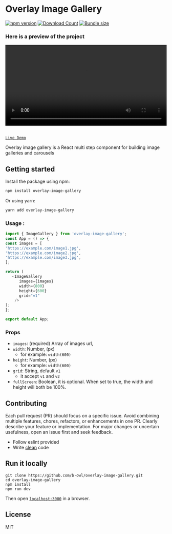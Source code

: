 # Overlay Image Gallery

[![npm version](https://badge.fury.io/js/overlay-image-gallery.svg)](https://badge.fury.io/js/overlay-image-gallery)
[![Download Count](http://img.shields.io/npm/dm/overlay-image-gallery.svg?style=flat)](https://www.npmjs.com/package/overlay-image-gallery)
[![Bundle size](https://badgen.net/bundlephobia/minzip/overlay-image-gallery)](https://bundlephobia.com/package/overlay-image-gallery)



### Here is a preview of the project

<div style="display: flex; justify-content: center; align-items: center; height: auto;">
<video width="600" autoplay loop>
  <source src="https://raw.githubusercontent.com/b-owl/overlay-image-gallery/main/public/preview.mp4" type="video/mp4">
  Your browser does not support the video tag.
</video>
</div>

<br/>

[`Live Demo`](https://b-owl.github.io/overlay-image-gallery/)

Overlay image gallery is a React multi step component for building image galleries and carousels

## Getting started

Install the package using npm:

```bash
npm install overlay-image-gallery
```

Or using yarn:

```bash
yarn add overlay-image-gallery
```

### Usage :


```js
import { ImageGallery } from 'overlay-image-gallery';
const App = () => {
const images = [
'https://example.com/image1.jpg',
'https://example.com/image2.jpg',
'https://example.com/image3.jpg',
];

return (
   <ImageGallery
      images={images}
      width={800}
      height={600}
      grid="v1"
    />
);
};

export default App;
```

### Props

- `images`: (required) Array of images url,
- `width`: Number, (px)
  - for example: `width(600)`
- `height`: Number, (px)
  - for example: `width(600)`
- `grid`: String, default `v1`
  - it accept `v1` and `v2` 
- `fullScreen`: Boolean, it is optional. When set to true, the width and height will both be 100%.

## Contributing

Each pull request (PR) should focus on a specific issue. Avoid combining multiple features, chores, refactors, or enhancements in one PR. Clearly describe your feature or implementation. For major changes or uncertain usefulness, open an issue first and seek feedback.

- Follow eslint provided
- Write [clean](https://github.com/ryanmcdermott/clean-code-javascript) code

## Run it locally

```
git clone https://github.com/b-owl/overlay-image-gallery.git
cd overlay-image-gallery
npm install
npm run dev
```

Then open [`localhost:3000`](http://localhost:3000) in a browser.

## License

MIT


